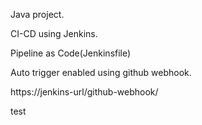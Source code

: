 Java project. 

CI-CD using Jenkins.

Pipeline as Code(Jenkinsfile)

Auto trigger enabled using github webhook.


https://jenkins-url/github-webhook/

test
